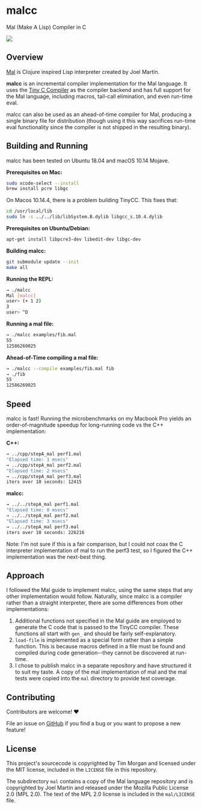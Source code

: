 # malcc

Mal (Make A Lisp) Compiler in C

![](https://github.com/seven1m/malcc/workflows/build/badge.svg)

## Overview

[Mal](https://github.com/kanaka/mal) is Clojure inspired Lisp interpreter
created by Joel Martin.

**malcc** is an incremental compiler implementation for the Mal language.
It uses the [Tiny C Compiler](https://bellard.org/tcc/) as the compiler backend
and has full support for the Mal language, including macros, tail-call elimination,
and even run-time eval.

malcc can also be used as an ahead-of-time compiler for Mal, producing a single
binary file for distribution (though using it this way sacrifices run-time eval
functionality since the compiler is not shipped in the resulting binary).

## Building and Running

malcc has been tested on Ubuntu 18.04 and macOS 10.14 Mojave.

**Prerequisites on Mac:**

```bash
sudo xcode-select --install
brew install pcre libgc
```

On Macos 10.14.4, there is a problem building TinyCC. This fixes that:

```bash
cd /usr/local/lib
sudo ln -s ../../lib/libSystem.B.dylib libgcc_s.10.4.dylib
```

**Prerequisites on Ubuntu/Debian:**

```bash
apt-get install libpcre3-dev libedit-dev libgc-dev
```

**Building malcc:**

```bash
git submodule update --init
make all
```

**Running the REPL:**

```bash
→ ./malcc
Mal [malcc]
user> (+ 1 2)
3
user> ^D
```

**Running a mal file:**

```bash
→ ./malcc examples/fib.mal
55
12586269025
```

**Ahead-of-Time compiling a mal file:**

```bash
→ ./malcc --compile examples/fib.mal fib
→ ./fib
55
12586269025
```

## Speed

malcc is fast! Running the microbenchmarks on my Macbook Pro yields an
order-of-magnitude speedup for long-running code vs the C++ implementation:

**C++:**

```bash
→ ../cpp/stepA_mal perf1.mal
"Elapsed time: 1 msecs"
→ ../cpp/stepA_mal perf2.mal
"Elapsed time: 2 msecs"
→ ../cpp/stepA_mal perf3.mal
iters over 10 seconds: 12415
```

**malcc:**

```bash
→ ../../stepA_mal perf1.mal
"Elapsed time: 0 msecs"
→ ../../stepA_mal perf2.mal
"Elapsed time: 3 msecs"
→ ../../stepA_mal perf3.mal
iters over 10 seconds: 226216
```

Note: I'm not sure if this is a fair comparison, but I could not coax the C
interpreter implementation of mal to run the perf3 test, so I figured the C++
implementation was the next-best thing.

## Approach

I followed the Mal guide to implement malcc, using the same steps that any
other implementation would follow. Naturally, since malcc is a compiler
rather than a straight interpreter, there are some differences from other
implementations:

1. Additional functions not specified in the Mal guide are employed to
   generate the C code that is passed to the TinyCC compiler. These functions
   all start with `gen_` and should be fairly self-explanatory.
2. `load-file` is implemented as a special form rather than a simple function.
   This is because macros defined in a file must be found and compiled during
   code generation--they cannot be discovered at run-time.
3. I chose to publish malcc in a separate repository and have structured it to
   suit my taste. A copy of the mal implementation of mal and the mal tests
   were copied into the `mal` directory to provide test coverage.

## Contributing

Contributors are welcome! ❤️

File an issue on [GitHub](https://github.com/seven1m/malcc/issues) if you find
a bug or you want to propose a new feature!

## License

This project's sourcecode is copyrighted by Tim Morgan and licensed under the
MIT license, included in the `LICENSE` file in this repository.

The subdirectory `mal` contains a copy of the Mal language repository and is
copyrighted by Joel Martin and released under the Mozilla Public License 2.0
(MPL 2.0). The text of the MPL 2.0 license is included in the `mal/LICENSE`
file.
